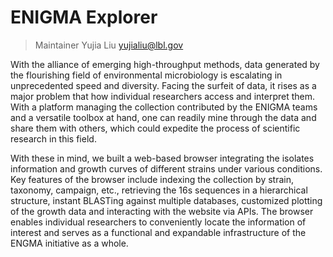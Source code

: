 # ENIGMA Explorer

> Maintainer    Yujia Liu   yujialiu@lbl.gov

With the alliance of emerging high-throughput methods, data generated by the flourishing field of environmental microbiology is escalating in unprecedented speed and diversity. Facing the surfeit of data, it rises as a major problem that how individual researchers access and interpret them. With a platform managing the collection contributed by the ENIGMA teams and a versatile toolbox at hand, one can readily mine through the data and share them with others, which could expedite the process of scientific research in this field.

With these in mind, we built a web-based browser integrating the isolates information and growth curves of different strains under various conditions. Key features of the browser include indexing the collection by strain, taxonomy, campaign, etc., retrieving the 16s sequences in a hierarchical structure, instant BLASTing against multiple databases, customized plotting of the growth data and interacting with the website via APIs. The browser enables individual researchers to conveniently locate the information of interest and serves as a functional and expandable infrastructure of the ENGMA initiative as a whole.
